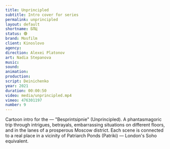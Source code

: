 ```yaml
---
title: Unprincipled
subtitle: Intro cover for series
permalink: unprincipled
layout: default
shortname: БПЦ
status: 🟢
brand: Mosfilm
client: Kinoslovo
agency:
direction: Alexei Platonov
art: Nadia Stepanova
music:  
sound:
animation:  
production:  
script: Deinichenko
year: 2021
duration: 00:00:50
video: media/unprincipled.mp4
vimeo: 476301197
number: 9
---
```


Cartoon intro for the — "Besprintsipnie" (Unprincipled). A phantasmagoric trip through intrigues, betrayals, embarrassing situations on different floors, and in the lanes of a prosperous Moscow district. Each scene is connected to a real place in a vicinity of Patriarch Ponds (Patriki) — London's Soho equivalent.
